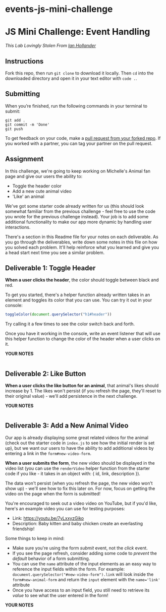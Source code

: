 # events-js-mini-challenge

# JS Mini Challenge: Event Handling

*This Lab Lovingly Stolen From [Ian Hollander](https://github.com/ihollander)*

## Instructions

Fork this repo, then run `git clone` to download it locally. Then `cd` into the downloaded directory and open it in your text editor with `code .`.

## Submitting

When you’re finished, run the following commands in your terminal to submit:

```
git add .
git commit -m 'Done'
git push
```

To get feedback on your code, make a [pull request from your forked repo](https://docs.github.com/en/github/collaborating-with-issues-and-pull-requests/creating-a-pull-request-from-a-fork). If you worked with a partner, you can tag your partner on the pull request.

## Assignment

In this challenge, we're going to keep working on Michelle's Animal fan page and give our users the ability to:

- Toggle the header color
- Add a new cute animal video
- 'Like' an animal 

We've got some starter code already written for us (this should look somewhat familiar from the previous challenge - feel free to use the code you wrote for the previous challenge instead). Your job is to add some additional functionality to make our app more dynamic by handling user interactions.

There's a section in this Readme file for your notes on each deliverable. As you go through the deliverables, write down some notes in this file on how you solved each problem. It'll help reinforce what you learned and give you a head start next time you see a similar problem.

## Deliverable 1: Toggle Header

**When a user clicks the header**, the color should toggle between black and red. 

To get you started, there's a helper function already written takes in an element and toggles its color that you can use. You can try it out in your console:

```js
toggleColor(document.querySelector("h1#header"))
```

Try calling it a few times to see the color switch back and forth. 

Once you have it working in the console, write an event listener that will use this helper function to change the color of the header when a user clicks on it.

**YOUR NOTES**
```

```

## Deliverable 2: Like Button

**When a user clicks the like button for an animal**, that animal's likes should increase by 1. The likes won't persist (if you refresh the page, they'll reset to their original value) - we'll add persistence in the next challenge.

**YOUR NOTES**
```

```

## Deliverable 3: Add a New Animal Video

Our app is already displaying some great related videos for the animal (check out the starter code in `index.js` to see how the initial render is set up), but we want our users to have the ability to add additional videos by entering a link in the `form#new-video-form`.

**When a user submits the form**, the new video should be displayed in the video list (you can use the `renderVideo` helper function from the starter code if you like - it takes in an object with: { id, link, description }).

The data won't persist (when you refresh the page, the new video won't show up) - we'll see how to fix this later on. For now, focus on getting the video on the page when the form is submitted!

You're encouraged to seek out a video video on YouTube, but if you'd like, here's an example video you can use for testing purposes:

- Link: https://youtu.be/7yLxxyzGiko
- Description: Baby kitten and baby chicken create an everlasting friendship!

Some things to keep in mind:

- Make sure you're using the form *submit* event, not the *click* event.
- If you see the page refresh, consider adding some code to *prevent* the *default* behavior of a form submitting.
- You can use the `name` attribute of the input elements as an easy way to reference the input fields within the form. For example: `document.querySelector("#new-video-form").link` will look inside the `form#new-animal-form` and return the `input` element with the `name='link'` attribute
- Once you have access to an input field, you still need to retrieve its *value* to see what the user entered in the form!

**YOUR NOTES**
```

```

